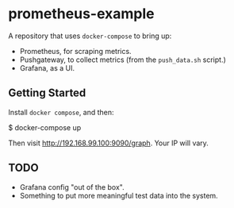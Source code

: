 # prometheus-example

A repository that uses `docker-compose` to bring up:

* Prometheus, for scraping metrics.
* Pushgateway, to collect metrics (from the `push_data.sh` script.)
* Grafana, as a UI.

## Getting Started

Install `docker compose`, and then:

  $ docker-compose up

Then visit http://192.168.99.100:9090/graph. Your IP will vary.

## TODO

* Grafana config "out of the box".
* Something to put more meaningful test data into the system.